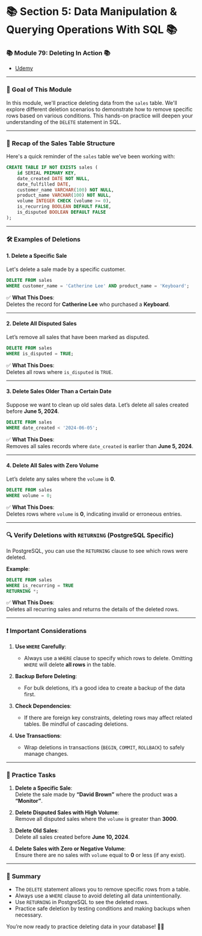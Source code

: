 # 📚 **Section 5: Data Manipulation & Querying Operations With SQL** 📚

### 📚 **Module 79: Deleting In Action** 📚

- [Udemy](https://www.udemy.com/course/sql-the-complete-developers-guide-mysql-postgresql/learn/lecture/28763120#overview)

---

### 🚀 **Goal of This Module**

In this module, we'll practice deleting data from the `sales` table. We'll explore different deletion scenarios to demonstrate how to remove specific rows based on various conditions. This hands-on practice will deepen your understanding of the `DELETE` statement in SQL.

---

### 📝 **Recap of the Sales Table Structure**

Here's a quick reminder of the `sales` table we’ve been working with:

```sql
CREATE TABLE IF NOT EXISTS sales (
    id SERIAL PRIMARY KEY,
    date_created DATE NOT NULL,
    date_fulfilled DATE,
    customer_name VARCHAR(100) NOT NULL,
    product_name VARCHAR(100) NOT NULL,
    volume INTEGER CHECK (volume >= 0),
    is_recurring BOOLEAN DEFAULT FALSE,
    is_disputed BOOLEAN DEFAULT FALSE
);
```

---

### 🛠️ **Examples of Deletions**

#### 1. **Delete a Specific Sale**

Let's delete a sale made by a specific customer.

```sql
DELETE FROM sales
WHERE customer_name = 'Catherine Lee' AND product_name = 'Keyboard';
```

✅ **What This Does**:  
Deletes the record for **Catherine Lee** who purchased a **Keyboard**.

---

#### 2. **Delete All Disputed Sales**

Let’s remove all sales that have been marked as disputed.

```sql
DELETE FROM sales
WHERE is_disputed = TRUE;
```

✅ **What This Does**:  
Deletes all rows where `is_disputed` is `TRUE`.

---

#### 3. **Delete Sales Older Than a Certain Date**

Suppose we want to clean up old sales data. Let’s delete all sales created before **June 5, 2024**.

```sql
DELETE FROM sales
WHERE date_created < '2024-06-05';
```

✅ **What This Does**:  
Removes all sales records where `date_created` is earlier than **June 5, 2024**.

---

#### 4. **Delete All Sales with Zero Volume**

Let’s delete any sales where the `volume` is **0**.

```sql
DELETE FROM sales
WHERE volume = 0;
```

✅ **What This Does**:  
Deletes rows where `volume` is **0**, indicating invalid or erroneous entries.

---

### 🔍 **Verify Deletions with `RETURNING` (PostgreSQL Specific)**

In PostgreSQL, you can use the `RETURNING` clause to see which rows were deleted.

**Example**:

```sql
DELETE FROM sales
WHERE is_recurring = TRUE
RETURNING *;
```

✅ **What This Does**:  
Deletes all recurring sales and returns the details of the deleted rows.

---

### ❗ **Important Considerations**

1. **Use `WHERE` Carefully**:

   - Always use a `WHERE` clause to specify which rows to delete. Omitting `WHERE` will delete **all rows** in the table.

2. **Backup Before Deleting**:

   - For bulk deletions, it’s a good idea to create a backup of the data first.

3. **Check Dependencies**:

   - If there are foreign key constraints, deleting rows may affect related tables. Be mindful of cascading deletions.

4. **Use Transactions**:
   - Wrap deletions in transactions (`BEGIN`, `COMMIT`, `ROLLBACK`) to safely manage changes.

---

### 🧩 **Practice Tasks**

1. **Delete a Specific Sale**:  
   Delete the sale made by **“David Brown”** where the product was a **“Monitor”**.

2. **Delete Disputed Sales with High Volume**:  
   Remove all disputed sales where the `volume` is greater than **3000**.

3. **Delete Old Sales**:  
   Delete all sales created before **June 10, 2024**.

4. **Delete Sales with Zero or Negative Volume**:  
   Ensure there are no sales with `volume` equal to **0** or less (if any exist).

---

### 🌟 **Summary**

- The `DELETE` statement allows you to remove specific rows from a table.
- Always use a `WHERE` clause to avoid deleting all data unintentionally.
- Use `RETURNING` in PostgreSQL to see the deleted rows.
- Practice safe deletion by testing conditions and making backups when necessary.

You’re now ready to practice deleting data in your database! 🚀😊
